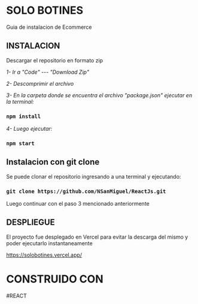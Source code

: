 # SOLO BOTINES
Guia de instalacion de Ecommerce

## INSTALACION

Descargar el repositorio en formato zip

_1- Ir a "Code" --- "Download Zip"_

_2- Descomprimir el archivo_

_3- En la carpeta donde se encuentra el archivo "package.json" ejecutar en la terminal:_

### `npm install`

_4- Luego ejecutar:_

### `npm start`

## Instalacion con git clone

Se puede clonar el repositorio ingresando a una terminal y ejecutando:

### `git clone https://github.com/NSanMiguel/ReactJs.git`

Luego continuar con el paso 3 mencionado anteriormente

## DESPLIEGUE

El proyecto fue desplegado en Vercel para evitar la descarga del mismo y poder ejecutarlo instantaneamente

https://solobotines.vercel.app/

# CONSTRUIDO CON

#REACT 